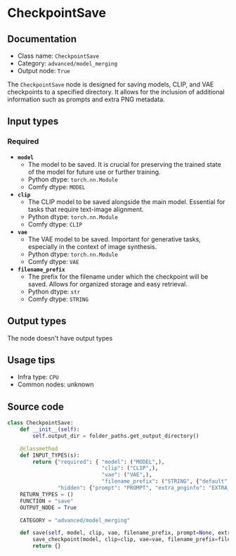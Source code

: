# CheckpointSave
## Documentation
- Class name: `CheckpointSave`
- Category: `advanced/model_merging`
- Output node: `True`

The `CheckpointSave` node is designed for saving models, CLIP, and VAE checkpoints to a specified directory. It allows for the inclusion of additional information such as prompts and extra PNG metadata.
## Input types
### Required
- **`model`**
    - The model to be saved. It is crucial for preserving the trained state of the model for future use or further training.
    - Python dtype: `torch.nn.Module`
    - Comfy dtype: `MODEL`
- **`clip`**
    - The CLIP model to be saved alongside the main model. Essential for tasks that require text-image alignment.
    - Python dtype: `torch.nn.Module`
    - Comfy dtype: `CLIP`
- **`vae`**
    - The VAE model to be saved. Important for generative tasks, especially in the context of image synthesis.
    - Python dtype: `torch.nn.Module`
    - Comfy dtype: `VAE`
- **`filename_prefix`**
    - The prefix for the filename under which the checkpoint will be saved. Allows for organized storage and easy retrieval.
    - Python dtype: `str`
    - Comfy dtype: `STRING`
## Output types
The node doesn't have output types
## Usage tips
- Infra type: `CPU`
- Common nodes: unknown


## Source code
```python
class CheckpointSave:
    def __init__(self):
        self.output_dir = folder_paths.get_output_directory()

    @classmethod
    def INPUT_TYPES(s):
        return {"required": { "model": ("MODEL",),
                              "clip": ("CLIP",),
                              "vae": ("VAE",),
                              "filename_prefix": ("STRING", {"default": "checkpoints/ComfyUI"}),},
                "hidden": {"prompt": "PROMPT", "extra_pnginfo": "EXTRA_PNGINFO"},}
    RETURN_TYPES = ()
    FUNCTION = "save"
    OUTPUT_NODE = True

    CATEGORY = "advanced/model_merging"

    def save(self, model, clip, vae, filename_prefix, prompt=None, extra_pnginfo=None):
        save_checkpoint(model, clip=clip, vae=vae, filename_prefix=filename_prefix, output_dir=self.output_dir, prompt=prompt, extra_pnginfo=extra_pnginfo)
        return {}

```
